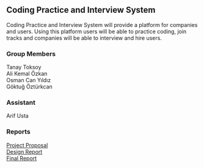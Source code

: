 ## Coding Practice and Interview System

Coding Practice and Interview System will provide a platform for companies and users. Using this platform users will be able to practice coding, join tracks and companies will be able to interview and hire users. 

### Group Members
Tanay Toksoy<br />
Ali Kemal Özkan<br />
Osman Can Yıldız<br />
Göktuğ Öztürkcan

### Assistant
Arif Usta


### Reports
[Project Proposal](https://github.com/alikemalozkan/CodingPractice353/raw/master/Proposal.pdf)<br />
[Design Report](https://github.com/alikemalozkan/CS353--Coding-Practice/)<br />
[Final Report](https://github.com/alikemalozkan/CS353--Coding-Practice/)<br />





